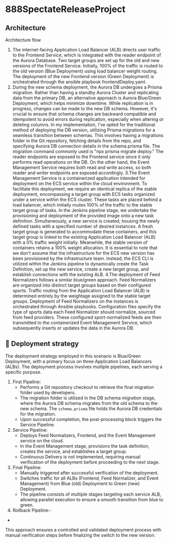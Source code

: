 # 888SpectateReleaseProject

## Architecture

Architecture flow
1. The internet-facing Application Load Balancer (ALB) directs user traffic to the Frontend Service, which is integrated with the reader endpoint of the Aurora Database. Two target groups are set up for the old and new versions of the Frontend Service. Initially, 100% of the traffic is routed to the old version (Blue Deployment) using load balancer weight routing. The deployment of the new Frontend version (Green Deployment) is orchestrated through the ansible playbook frontendDeploy.yaml.
2. During the new schema deployment, the Aurora DB undergoes a Prisma migration. Rather than having a standby Aurora Cluster and replicating data from the primary DB, an alternative approach is Aurora Blue/Green Deployment, which helps minimize downtime. While replication is in progress, changes can be made to the new DB schema. However, it's crucial to ensure that schema changes are backward compatible and idempotent to avoid errors during replication, especially when altering or deleting columns.
In my implementation, I've opted for the traditional method of deploying the DB version, utilizing Prisma migrations for a seamless transition between schemas. This involves having a migrations folder in the Git repository, fetching details from the repo, and specifying Aurora DB connection details in the schema.prisma file. The migration command commonly used is "npx prisma migrate deploy."
The reader endpoints are exposed to the Frontend service since it only performs read operations on the DB. On the other hand, the Event Management Service requires both read and write access, so both reader and writer endpoints are exposed accordingly.
3.The Event Management Service is a containerized application intended for deployment on the ECS service within the cloud environment. To facilitate this deployment, we require an identical replica of the stable deployment, encompassing a target group with ECS tasks organized under a service within the ECS cluster. These tasks are placed behind a load balancer, which initially routes 100% of the traffic to the stable target group of tasks.
In the Jenkins pipeline stage, we undertake the provisioning and deployment of the provided image onto a new task definition. Simultaneously, a new service is created, housing the newly defined tasks with a specified number of desired instances. A fresh target group is generated to accommodate these containers, and this target group is linked to the existing Application Load Balancer (ALB) with a 0% traffic weight initially. Meanwhile, the stable version of containers retains a 100% weight allocation.
It is essential to note that we don't assume that the infrastructure for the ECS new version has been provisioned by the infrastructure team. Instead, the ECS CLI is utilized within the Jenkins pipeline to dynamically create the Task Definition, set up the new service, create a new target group, and establish connections with the existing ALB.
4.The deployment of Feed Normalizers follows a similar blue/green approach. Feed Normalizers are organized into distinct target groups based on their configured sports. Traffic routing from the Application Load Balancer (ALB) is determined entirely by the weightage assigned to the stable target groups.
Deployment of Feed Normalizers on the instances is orchestrated through Ansible playbooks. Configuration files specify the type of sports data each Feed Normalizer should normalize, sourced from feed providers. These configured sport-normalized feeds are then transmitted to the containerized Event Management Service, which subsequently inserts or updates the data in the Aurora DB.

## 🚀 Deployment strategy
The deployment strategy employed in this scenario is Blue/Green Deployment, with a primary focus on three Application Load Balancers (ALBs). The deployment process involves multiple pipelines, each serving a specific purpose.
1. First Pipeline:
   - Performs a Git repository checkout to retrieve the final migration folder used by developers.
   - The migration folder is utilized in the DB schema migration stage, where the Aurora DB schema migrates from the old schema to the new schema. The `schema.prisma` file holds the Aurora DB credentials for the migration.
   - Upon successful completion, the post-processing block triggers the Service Pipeline.
2. Service Pipeline:
   - Deploys Feed Normalizers, Frontend, and the Event Management service on the cloud.
   - In the Event Management stage, provisions the task definition, creates the service, and establishes a target group.
   - Continuous Delivery is not implemented, requiring manual verification of the deployment before proceeding to the next stage.
3. Final Pipeline:
   - Manually triggered after successful verification of the deployment.
   - Switches traffic for all ALBs (Frontend, Feed Normalizer, and Event Management) from Blue (old) Deployment to Green (new) Deployment.
   - The pipeline consists of multiple stages targeting each service ALB, allowing parallel execution to ensure a smooth transition from blue to green.
4. Rollback Pipeline:-
- 
This approach ensures a controlled and validated deployment process with manual verification steps before finalizing the switch to the new version.


